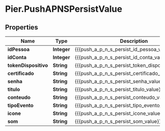 # Pier.PushAPNSPersistValue

## Properties
Name | Type | Description | Notes
------------ | ------------- | ------------- | -------------
**idPessoa** | **Integer** | {{{push_a_p_n_s_persist_id_pessoa_value}}} | 
**idConta** | **Integer** | {{{push_a_p_n_s_persist_id_conta_value}}} | 
**tokenDispositivo** | **String** | {{{push_a_p_n_s_persist_token_dispositivo_value}}} | 
**certificado** | **String** | {{{push_a_p_n_s_persist_certificado_value}}} | 
**senha** | **String** | {{{push_a_p_n_s_persist_senha_value}}} | 
**titulo** | **String** | {{{push_a_p_n_s_persist_titulo_value}}} | 
**conteudo** | **String** | {{{push_a_p_n_s_persist_conteudo_value}}} | 
**tipoEvento** | **String** | {{{push_a_p_n_s_persist_tipo_evento_value}}} | 
**icone** | **String** | {{{push_a_p_n_s_persist_icone_value}}} | [optional] 
**som** | **String** | {{{push_a_p_n_s_persist_som_value}}} | [optional] 


